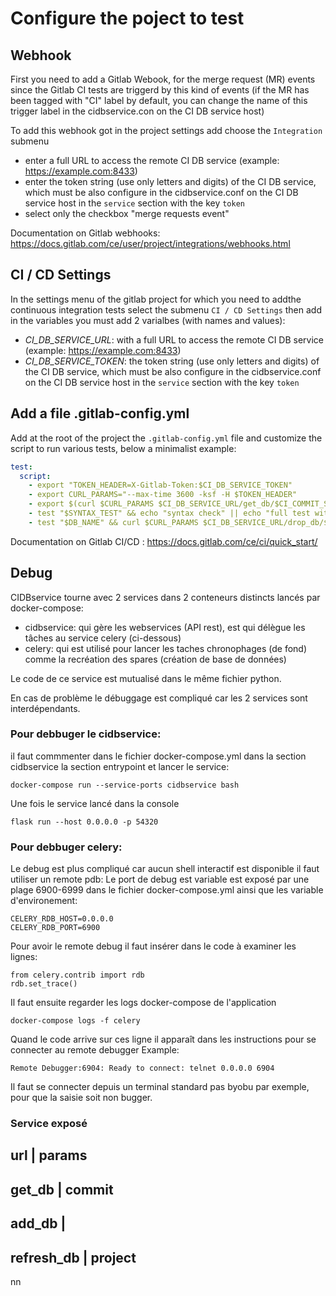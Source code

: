 # Configure the poject to test

## Webhook

First you need to add a Gitlab Webook, for the merge request (MR) events since the Gitlab CI tests are triggerd by this kind of events (if the MR has been tagged with "CI" label by default, you can change the name of this trigger label in the cidbservice.con on the CI DB service host)

To add this webhook got in the project settings add choose the `Integration` submenu
- enter a full URL to access the remote CI DB service (example: https://example.com:8433)
- enter the token string (use only letters and digits) of the CI DB service, which must be also configure in the cidbservice.conf on the CI DB service host in the `service` section with the key `token`
- select only the checkbox "merge requests event"

Documentation on Gitlab webhooks: https://docs.gitlab.com/ce/user/project/integrations/webhooks.html

## CI / CD Settings
In the settings menu of the gitlab project for which you need to addthe continuous integration tests select the submenu `CI / CD Settings` then add in the variables you must add 2 varialbes (with names and values):

- *CI_DB_SERVICE_URL*: with a full URL to access the remote CI DB service (example: https://example.com:8433)
- *CI_DB_SERVICE_TOKEN*: the token string (use only letters and digits) of the CI DB service, which must be also configure in the cidbservice.conf on the CI DB service host in the `service` section with the key `token`

## Add a file .gitlab-config.yml

Add at the root of the project the `.gitlab-config.yml` file and customize the script to run various tests, below a minimalist example:

````yaml
test:
  script:
    - export "TOKEN_HEADER=X-Gitlab-Token:$CI_DB_SERVICE_TOKEN"
    - export CURL_PARAMS="--max-time 3600 -ksf -H $TOKEN_HEADER"
    - export $(curl $CURL_PARAMS $CI_DB_SERVICE_URL/get_db/$CI_COMMIT_SHA || echo SYNTAX_TEST=1)
    - test "$SYNTAX_TEST" && echo "syntax check" || echo "full test with db $DB_NAME"
    - test "$DB_NAME" && curl $CURL_PARAMS $CI_DB_SERVICE_URL/drop_db/$DB_NAME
````

Documentation on Gitlab CI/CD : https://docs.gitlab.com/ce/ci/quick_start/

## Debug

CIDBservice tourne avec 2 services dans 2 conteneurs distincts lancés par docker-compose:
- cidbservice: qui gère les webservices (API rest), est qui délègue les tâches au service celery (ci-dessous)
- celery: qui est utilisé pour lancer les taches chronophages (de fond) comme la recréation des spares (création de base de données)

Le code de ce service est mutualisé dans le même fichier python.

En cas de problème le débuggage est compliqué car les 2 services sont interdépendants.

### Pour debbuger le cidbservice:

il faut commmenter dans le fichier docker-compose.yml dans la section cidbservice la section entrypoint
et lancer le service:
```
docker-compose run --service-ports cidbservice bash
```

Une fois le service lancé dans la console
```
flask run --host 0.0.0.0 -p 54320
```

### Pour debbuger celery:

Le debug est plus compliqué car aucun shell interactif est disponible
il faut utiliser un remote pdb:
Le port de debug est variable est exposé par une plage 6900-6999 dans le fichier docker-compose.yml
ainsi que les variable d'environement:
```
CELERY_RDB_HOST=0.0.0.0
CELERY_RDB_PORT=6900
```

Pour avoir le remote debug il faut insérer dans le code à examiner les lignes:
```
from celery.contrib import rdb
rdb.set_trace()
```

Il faut ensuite regarder les logs docker-compose de l'application
```
docker-compose logs -f celery
```

Quand le code arrive sur ces ligne il apparaît dans les instructions pour se connecter au remote debugger
Example:
```
Remote Debugger:6904: Ready to connect: telnet 0.0.0.0 6904
```

Il faut se connecter depuis un terminal standard pas byobu par exemple, pour que la saisie soit non bugger.

### Service exposé

url      |  params
------------------
get_db   |  commit
-------------------
add_db   |
--------------------
refresh_db | project
--------------------
nn


